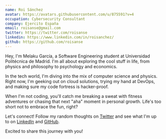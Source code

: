 ```yaml
---
name: Roi Sánchez
avatar: https://avatars.githubusercontent.com/u/875591?v=4
occupation: Cybersecurity Consultant
company: Ejercito España
email: roisanse@gmail.com
twitter: https://twitter.com/roisanse
linkedin: https://www.linkedin.com/in/roisanchez/
github: https://github.com/roisanse
---
```


Hey, I'm Melaku García, a Software Engineering student at Universidad Politécnica de Madrid. I'm all about exploring the cool stuff in life, from physics and philosophy to psychology and economics.

In the tech world, I'm diving into the mix of computer science and physics. Right now, I'm geeking out on cloud solutions, trying my hand at DevOps, and making sure my code fortress is hacker-proof.

When I'm not coding, you'll catch me breaking a sweat with fitness adventures or chasing that next "aha" moment in personal growth. Life's too short not to embrace the fun, right?

Let's connect! Follow my random thoughts on [Twitter](https://twitter.com/srmegabon) and see what I'm up to on [LinkedIn](https://www.linkedin.com/in/melakugb/) and [GitHub](https://github.com/megarbon).

Excited to share this journey with you!
